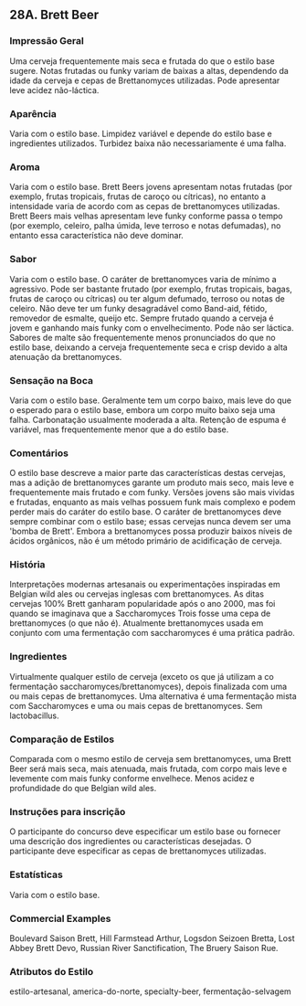 ## 28A. Brett Beer

### Impressão Geral

Uma cerveja frequentemente mais seca e frutada do que o estilo base sugere. Notas frutadas ou funky variam de baixas a altas, dependendo da idade da cerveja e cepas de Brettanomyces utilizadas. Pode apresentar leve acidez não-láctica.

### Aparência
Varia com o estilo base. Limpidez variável e depende do estilo base e ingredientes utilizados. Turbidez baixa não necessariamente é uma falha.

### Aroma

Varia com o estilo base. Brett Beers jovens apresentam notas frutadas (por exemplo, frutas tropicais, frutas de caroço ou cítricas), no entanto a intensidade varia de acordo com as cepas de brettanomyces utilizadas. Brett Beers mais velhas apresentam leve funky conforme passa o tempo (por exemplo, celeiro, palha úmida, leve terroso e notas defumadas), no entanto essa característica não deve dominar.

### Sabor

Varia com o estilo base. O caráter de brettanomyces varia de mínimo a agressivo. Pode ser bastante frutado (por exemplo, frutas tropicais, bagas, frutas de caroço ou cítricas) ou ter algum defumado, terroso ou notas de celeiro. Não deve ter um funky desagradável como Band-aid, fétido, removedor de esmalte, queijo etc. Sempre frutado quando a cerveja é jovem e ganhando mais funky com o envelhecimento. Pode não ser láctica. Sabores de malte são frequentemente menos pronunciados do que no estilo base, deixando a cerveja frequentemente seca e crisp devido a alta atenuação da brettanomyces.

### Sensação na Boca

Varia com o estilo base. Geralmente tem um corpo baixo, mais leve do que o esperado para o estilo base, embora um corpo muito baixo seja uma falha. Carbonatação usualmente moderada a alta. Retenção de espuma é variável, mas frequentemente menor que a do estilo base.


### Comentários

O estilo base descreve a maior parte das características destas cervejas, mas a adição de brettanomyces garante um produto mais seco, mais leve e frequentemente mais frutado e com funky. Versões jovens são mais vividas e frutadas, enquanto as mais velhas possuem funk mais complexo e podem perder mais do caráter do estilo base. O caráter de brettanomyces deve sempre combinar com o estilo base; essas cervejas nunca devem ser uma 'bomba de Brett'. Embora a brettanomyces possa produzir baixos níveis de ácidos orgânicos, não é um método primário de acidificação de cerveja.

### História

Interpretações modernas artesanais ou experimentações inspiradas em Belgian wild ales ou cervejas inglesas com brettanomyces. As ditas cervejas 100% Brett ganharam popularidade após o ano 2000, mas foi quando se imaginava que a Saccharomyces Trois fosse uma cepa de brettanomyces (o que não é). Atualmente brettanomyces usada em conjunto com uma fermentação com saccharomyces é uma prática padrão.

### Ingredientes

Virtualmente qualquer estilo de cerveja (exceto os que já utilizam a co fermentação saccharomyces/brettanomyces), depois finalizada com uma ou mais cepas de brettanomyces. Uma alternativa é uma fermentação mista com Saccharomyces e uma ou mais cepas de brettanomyces. Sem lactobacillus.

### Comparação de Estilos

Comparada com o mesmo estilo de cerveja sem brettanomyces, uma Brett Beer será mais seca, mais atenuada, mais frutada, com corpo mais leve e levemente com mais funky conforme envelhece. Menos acidez e profundidade do que Belgian wild ales.

### Instruções para inscrição

O participante do concurso deve especificar um estilo base ou fornecer uma descrição dos ingredientes ou características desejadas. O participante deve especificar as cepas de brettanomyces utilizadas.

### Estatísticas

Varia com o estilo base.

### Commercial Examples

Boulevard Saison Brett, Hill Farmstead Arthur, Logsdon Seizoen Bretta, Lost Abbey Brett Devo, Russian River Sanctification, The Bruery Saison Rue.

### Atributos do Estilo

estilo-artesanal, america-do-norte, specialty-beer, fermentação-selvagem
